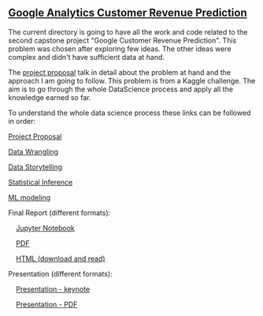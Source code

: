 ## [Google Analytics Customer Revenue Prediction](https://www.kaggle.com/c/ga-customer-revenue-prediction)

The current directory is going to have all the work and code related to the second capstone project "Google Customer Revenue Prediction". This problem was chosen after exploring few ideas. The other ideas were complex and didn't have sufficient data at hand.

The [project proposal](https://github.com/NehaJain18/DataScience/blob/master/Capstone_Second/ProjectProposal.md) talk in detail about the problem at hand and the approach I am going to follow. This problem is from a Kaggle challenge. The aim is to go through the whole DataScience process and apply all the knowledge earned so far.

To understand the whole data science process these links can be followed in order:

[Project Proposal](https://github.com/NehaJain18/DataScience/blob/master/Capstone_Second/ProjectProposal.md)

[Data Wrangling](https://github.com/NehaJain18/DataScience/blob/master/Capstone_Second/data-wrangling/DataWrangling.ipynb)

[Data Storytelling](https://github.com/NehaJain18/DataScience/blob/master/Capstone_Second/data-storytelling/DataStoryTelling.ipynb)

[Statistical Inference](https://github.com/NehaJain18/DataScience/blob/master/Capstone_Second/statistical-inference/StatisticalInference.ipynb)

[ML modeling](https://github.com/NehaJain18/DataScience/blob/master/Capstone_Second/ml-modeling/FeatureEngineering_Modeling.ipynb)

Final Report (different formats):

&nbsp;&nbsp;&nbsp;&nbsp;[Jupyter Notebook](https://github.com/NehaJain18/DataScience/blob/master/Capstone_Second/report/FinalReport.ipynb)

&nbsp;&nbsp;&nbsp;&nbsp;[PDF](https://github.com/NehaJain18/DataScience/blob/master/Capstone_Second/report/FinalReport.pdf)

&nbsp;&nbsp;&nbsp;&nbsp;[HTML (download and read)](https://github.com/NehaJain18/DataScience/blob/master/Capstone_Second/report/FinalReport.html)

Presentation (different formats):

&nbsp;&nbsp;&nbsp;&nbsp;[Presentation - keynote](https://github.com/NehaJain18/DataScience/blob/master/Capstone_Second/report/Second_Capstone.key)

&nbsp;&nbsp;&nbsp;&nbsp;[Presentation - PDF](https://github.com/NehaJain18/DataScience/blob/master/Capstone_Second/report/Second_Capstone.pdf)

